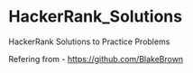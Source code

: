 # HackerRank_Solutions
HackerRank Solutions to Practice Problems

Refering from - 
https://github.com/BlakeBrown
